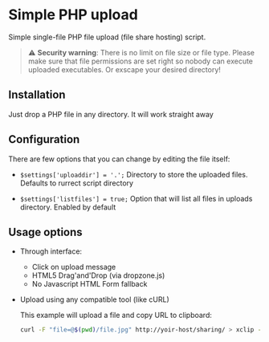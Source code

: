 # Simple PHP upload

Simple single-file PHP file upload (file share hosting) script.

> :warning: **Security warning**: There is no limit on file size or file type. Please make sure that file permissions are set right so nobody can execute uploaded executables. Or exscape your desired directory!

## Installation

Just drop a PHP file in any directory. It will work straight away

## Configuration

There are few options that you can change by editing the file itself:

- `$settings['uploaddir'] = '.';`
	Directory to store the uploaded files. Defaults to rurrect script directory

- `$settings['listfiles'] = true;`
	Option that will list all files in uploads directory. Enabled by default

## Usage options

- Through interface:
	- Click on upload message
	- HTML5 Drag'and'Drop (via dropzone.js)
	- No Javascript HTML Form fallback
- Upload using any compatible tool (like cURL)

	This example will upload a file and copy URL to clipboard:
	
	```bash
	curl -F "file=@$(pwd)/file.jpg" http://yoir-host/sharing/ > xclip -sel clip
	```
